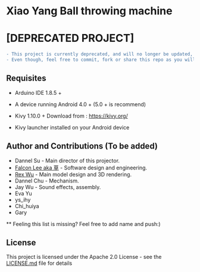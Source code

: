 # Xiao Yang Ball throwing machine

# \[DEPRECATED PROJECT\]
```diff
- This project is currently deprecated, and will no longer be updated, maintenance by myself.
- Even though, feel free to commit, fork or share this repo as you will follow the license
```

## Requisites

* Arduino IDE 1.8.5 +

*  A device running Android 4.0 + (5.0 + is recommend)
*  Kivy 1.10.0 + Download from : https://kivy.org/
*  Kivy launcher installed on your Android device

## Author and Contributions (To be added)

* Dannel Su - Main director of this projector.
* [Falcon Lee aka 草](https://github.com/FalconLee1011) - Software design and engineering.
* [Rex Wu](https://github.com/MadRex2000) - Main model design and 3D rendering.
* Dannel Chu - Mechanism.
* Jay Wu - Sound effects, assembly.
* Eva Yu
* ys_ihy
* Chi_huiya
* Gary

** Feeling this list is missing? Feel free to add name and push:)


## License

This project is licensed under the Apache 2.0 License - see the [LICENSE.md](LICENSE.md) file for details

